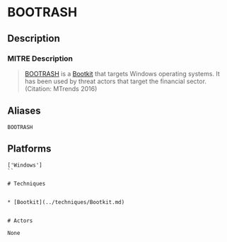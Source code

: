 
# BOOTRASH

## Description

### MITRE Description

> [BOOTRASH](https://attack.mitre.org/software/S0114) is a [Bootkit](https://attack.mitre.org/techniques/T1067) that targets Windows operating systems. It has been used by threat actors that target the financial sector. (Citation: MTrends 2016)

## Aliases

```
BOOTRASH
```

## Platforms

```
['Windows']
``

# Techniques


* [Bootkit](../techniques/Bootkit.md)


# Actors

None
